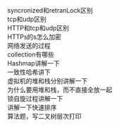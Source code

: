 syncronized和retranLock区别  
tcp和udp区别  
HTTP和tcp和udp区别  
HTTPs的s怎么加密  
网络发送的过程  
collection有哪些  
Hashmap讲解一下  
一致性哈希讲下  
虚拟机的堆和栈分别讲解一下  
为什么要用堆和栈，而不直接全放一起  
锁自旋过程讲解一下  
讲解一下快速排序  
算法题，写二叉树层次打印  